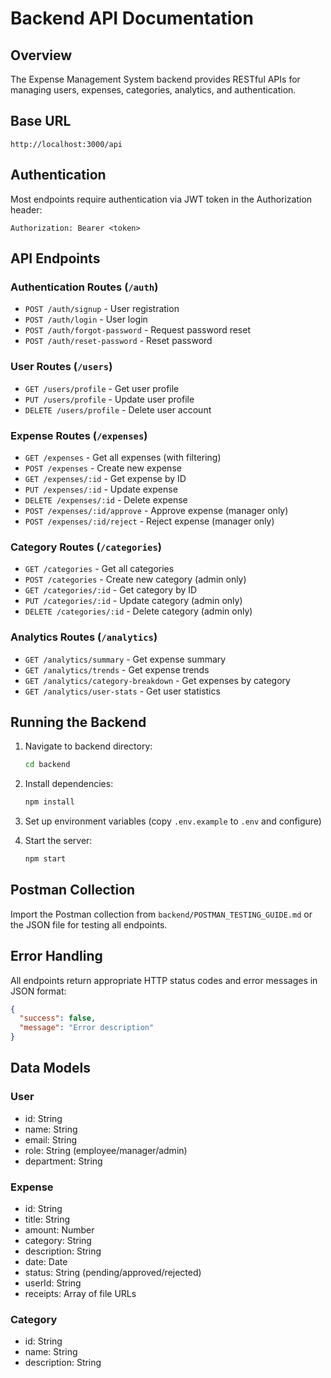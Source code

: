 # Backend API Documentation

## Overview
The Expense Management System backend provides RESTful APIs for managing users, expenses, categories, analytics, and authentication.

## Base URL
```
http://localhost:3000/api
```

## Authentication
Most endpoints require authentication via JWT token in the Authorization header:
```
Authorization: Bearer <token>
```

## API Endpoints

### Authentication Routes (`/auth`)
- `POST /auth/signup` - User registration
- `POST /auth/login` - User login
- `POST /auth/forgot-password` - Request password reset
- `POST /auth/reset-password` - Reset password

### User Routes (`/users`)
- `GET /users/profile` - Get user profile
- `PUT /users/profile` - Update user profile
- `DELETE /users/profile` - Delete user account

### Expense Routes (`/expenses`)
- `GET /expenses` - Get all expenses (with filtering)
- `POST /expenses` - Create new expense
- `GET /expenses/:id` - Get expense by ID
- `PUT /expenses/:id` - Update expense
- `DELETE /expenses/:id` - Delete expense
- `POST /expenses/:id/approve` - Approve expense (manager only)
- `POST /expenses/:id/reject` - Reject expense (manager only)

### Category Routes (`/categories`)
- `GET /categories` - Get all categories
- `POST /categories` - Create new category (admin only)
- `GET /categories/:id` - Get category by ID
- `PUT /categories/:id` - Update category (admin only)
- `DELETE /categories/:id` - Delete category (admin only)

### Analytics Routes (`/analytics`)
- `GET /analytics/summary` - Get expense summary
- `GET /analytics/trends` - Get expense trends
- `GET /analytics/category-breakdown` - Get expenses by category
- `GET /analytics/user-stats` - Get user statistics

## Running the Backend

1. Navigate to backend directory:
   ```bash
   cd backend
   ```

2. Install dependencies:
   ```bash
   npm install
   ```

3. Set up environment variables (copy `.env.example` to `.env` and configure)

4. Start the server:
   ```bash
   npm start
   ```

## Postman Collection

Import the Postman collection from `backend/POSTMAN_TESTING_GUIDE.md` or the JSON file for testing all endpoints.

## Error Handling

All endpoints return appropriate HTTP status codes and error messages in JSON format:
```json
{
  "success": false,
  "message": "Error description"
}
```

## Data Models

### User
- id: String
- name: String
- email: String
- role: String (employee/manager/admin)
- department: String

### Expense
- id: String
- title: String
- amount: Number
- category: String
- description: String
- date: Date
- status: String (pending/approved/rejected)
- userId: String
- receipts: Array of file URLs

### Category
- id: String
- name: String
- description: String